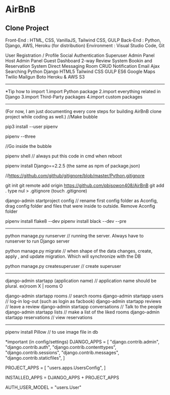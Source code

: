 # AirBnB
Clone Project
-----------------------------------------------------------
Front-End   : HTML, CSS, VanillaJS, Tailwind CSS, GULP
Back-End    : Python, Django, AWS, Heroku (for distribution)
Environment : Visual Studio Code, Git

<Features>
User Registration / Profile
Social Authentication
Superuser Admin Panel
Host Admin Panel
Guest Dashboard
2-way Review System
Bookin and Reservation System
Direct Messaging
Room CRUD
Notification Email
Ajax Searching
  
<Technologies>
Python
Django
HTML5
Tailwind CSS
GULP
ES6
Google Maps
Twilio
Mailgun
Boto
Heroku & AWS S3
  
--------------------------------------
*Tip how to import
1.import Python package
2.import everything related in Django
3.import Third-Party packages
4.import custom packages

-----------------------------------------
(For now, I am just documenting every core steps for building AirBnB clone project while coding as well.)
//Make bubble

pip3 install --user pipenv

pipenv --three

//Go inside the bubble

pipenv shell  // always put this code in cmd when reboot

pipenv install Django==2.2.5 (the same as npm of package.json)

//https://github.com/github/gitignore/blob/master/Python.gitignore

git init
git remote add origin https://github.com/pbjsowon408/AirBnB
git add .
type nul > .gitignore (touch .gitignore)

django-admin startproject config // rename first config folder as Aconfig, drag config folder and files that were inside to outside. Remove Aconfig folder

pipenv install flake8 --dev
pipenv install black --dev --pre

--------------------------------------------
python manage.py runserver // running the server. Always have to runserver to run Django server

python manage.py migrate // when shape of the data changes, create, apply , and update migration. Which will synchronize with the DB

python manage.py createsuperuser // create superuser

---------------------------------------------

django-admin startapp (application name) // application name should be plural. ex)room X   |   rooms O

django-admin startapp rooms // search rooms
django-admin startapp users // log-in log-out  (such as login as facbook)
django-admin startapp reviews // leave a review
django-admin startapp conversations // Talk to the people
django-admin startapp lists // make a list of the liked rooms
django-admin startapp reservations // view reservations

---------------------------------------------------------

pipenv install Pillow  // to use image file in db


*important (in config/settings)
DJANGO_APPS = [
    "django.contrib.admin",
    "django.contrib.auth",
    "django.contrib.contenttypes",
    "django.contrib.sessions",
    "django.contrib.messages",
    "django.contrib.staticfiles",
]

PROJECT_APPS = [
    "users.apps.UsersConfig",
]

INSTALLED_APPS = DJANGO_APPS + PROJECT_APPS

AUTH_USER_MODEL = "users.User"
